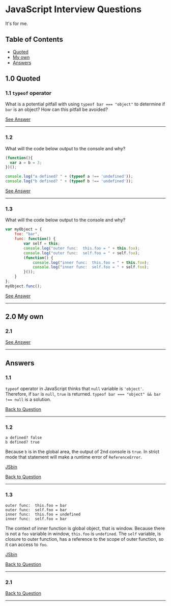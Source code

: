 # JavaScript Interview Questions

It's for me.

## Table of Contents

- [Quoted](#1.0)
- [My own](#2.0)
- [Answers](#answers)

<a name='1.0'/>

## 1.0 Quoted

<a name='1.1'/>

### 1.1 `typeof` operator
What is a potential pitfall with using `typeof bar === "object"` to determine if `bar` is an object? How can this pitfall be avoided?

[See Answer](#a1.1)

---

<a name='1.2'/>

### 1.2
What will the code below output to the console and why?

```javascript
(function(){
  var a = b = 3;
})();

console.log("a defined? " + (typeof a !== 'undefined'));
console.log("b defined? " + (typeof b !== 'undefined'));
```

[See Answer](#a1.2)

---

<a name='1.3'>

### 1.3
What will the code below output to the console and why?

```javascript
var myObject = {
    foo: "bar",
    func: function() {
        var self = this;
        console.log("outer func:  this.foo = " + this.foo);
        console.log("outer func:  self.foo = " + self.foo);
        (function() {
            console.log("inner func:  this.foo = " + this.foo);
            console.log("inner func:  self.foo = " + self.foo);
        }());
    }
};
myObject.func();
```

[See Answer](#a1.3)

---

<a name='2.0'/>

## 2.0 My own

<a name='2.1'/>

### 2.1

[See Answer](#a2.1)

---

## Answers

<a name='a1.1'/>

### 1.1
`typeof` operator in JavaScript thinks that `null` variable is `'object'`. Therefore, if `bar` is `null`, `true` is returned.
`typeof bar === "object" && bar !== null` is a solution.

[Back to Question](#1.1)

---

<a name='a1.2'/>

### 1.2
`a defined? false`<br>
`b defined? true`

Because `b` is in the global area, the output of 2nd console is `true`. In strict mode that statement will make a runtime error of `ReferenceError`.

[JSbin](http://jsbin.com/pakicav/edit?js,console)

[Back to Question](#1.2)

---

<a name='a1.3'/>

### 1.3
`outer func:  this.foo = bar`<br>
`outer func:  self.foo = bar`<br>
`inner func:  this.foo = undefined`<br>
`inner func:  self.foo = bar`

The context of inner function is global object, that is window. Because there is not a `foo` variable in window, `this.foo` is `undefined`. The `self` variable, is closure to outer function, has a reference to the scope of outer function, so it can access to `foo`.

[JSbin](http://jsbin.com/pakicav/edit?js,console)

[Back to Question](#1.3)

---

<a name='a2.1'/>

### 2.1

[Back to Question](#2.1)

---
